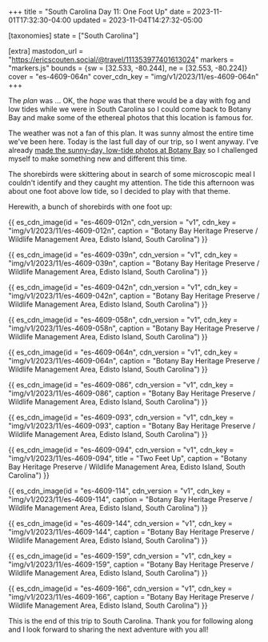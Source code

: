 +++
title = "South Carolina Day 11: One Foot Up"
date = 2023-11-01T17:32:30-04:00
updated = 2023-11-04T14:27:32-05:00

[taxonomies]
state = ["South Carolina"]

[extra]
mastodon_url = "https://ericscouten.social/@travel/111353977401613024"
markers = "markers.js"
bounds = {sw = [32.533, -80.244], ne = [32.553, -80.224]}
cover = "es-4609-064n"
cover_cdn_key = "img/v1/2023/11/es-4609-064n"
+++

The _plan_ was ... OK, the _hope_ was that there would be a day with fog and low tides while we were in South Carolina so I could come back to Botany Bay and make some of the ethereal photos that this location is famous for.

<!-- more -->

The weather was not a fan of this plan. It was sunny almost the entire time we've been here. Today is the last full day of our trip, so I went anyway. I've already [made the sunny-day, low-tide photos at Botany Bay](/2022/11-28+south-carolina/06-bonus-day-botany-bay/) so I challenged myself to make something new and different this time.

The shorebirds were skittering about in search of some microscopic meal I couldn't identify and they caught my attention. The tide this afternoon was about one foot above low tide, so I decided to play with that theme.

Herewith, a bunch of shorebirds with one foot up:

{{ es_cdn_image(id = "es-4609-012n", cdn_version = "v1", cdn_key = "img/v1/2023/11/es-4609-012n", caption = "Botany Bay Heritage Preserve / Wildlife Management Area, Edisto Island, South Carolina") }}

{{ es_cdn_image(id = "es-4609-039n", cdn_version = "v1", cdn_key = "img/v1/2023/11/es-4609-039n", caption = "Botany Bay Heritage Preserve / Wildlife Management Area, Edisto Island, South Carolina") }}

{{ es_cdn_image(id = "es-4609-042n", cdn_version = "v1", cdn_key = "img/v1/2023/11/es-4609-042n", caption = "Botany Bay Heritage Preserve / Wildlife Management Area, Edisto Island, South Carolina") }}

{{ es_cdn_image(id = "es-4609-058n", cdn_version = "v1", cdn_key = "img/v1/2023/11/es-4609-058n", caption = "Botany Bay Heritage Preserve / Wildlife Management Area, Edisto Island, South Carolina") }}

{{ es_cdn_image(id = "es-4609-064n", cdn_version = "v1", cdn_key = "img/v1/2023/11/es-4609-064n", caption = "Botany Bay Heritage Preserve / Wildlife Management Area, Edisto Island, South Carolina") }}

{{ es_cdn_image(id = "es-4609-086", cdn_version = "v1", cdn_key = "img/v1/2023/11/es-4609-086", caption = "Botany Bay Heritage Preserve / Wildlife Management Area, Edisto Island, South Carolina") }}

{{ es_cdn_image(id = "es-4609-093", cdn_version = "v1", cdn_key = "img/v1/2023/11/es-4609-093", caption = "Botany Bay Heritage Preserve / Wildlife Management Area, Edisto Island, South Carolina") }}

{{ es_cdn_image(id = "es-4609-094", cdn_version = "v1", cdn_key = "img/v1/2023/11/es-4609-094", title = "Two Feet Up", caption = "Botany Bay Heritage Preserve / Wildlife Management Area, Edisto Island, South Carolina") }}

{{ es_cdn_image(id = "es-4609-114", cdn_version = "v1", cdn_key = "img/v1/2023/11/es-4609-114", caption = "Botany Bay Heritage Preserve / Wildlife Management Area, Edisto Island, South Carolina") }}

{{ es_cdn_image(id = "es-4609-144", cdn_version = "v1", cdn_key = "img/v1/2023/11/es-4609-144", caption = "Botany Bay Heritage Preserve / Wildlife Management Area, Edisto Island, South Carolina") }}

{{ es_cdn_image(id = "es-4609-159", cdn_version = "v1", cdn_key = "img/v1/2023/11/es-4609-159", caption = "Botany Bay Heritage Preserve / Wildlife Management Area, Edisto Island, South Carolina") }}

{{ es_cdn_image(id = "es-4609-166", cdn_version = "v1", cdn_key = "img/v1/2023/11/es-4609-166", caption = "Botany Bay Heritage Preserve / Wildlife Management Area, Edisto Island, South Carolina") }}

This is the end of this trip to South Carolina. Thank you for following along and I look forward to sharing the next adventure with you all!
